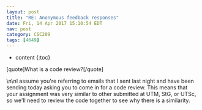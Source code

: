```yaml
---
layout: post
title: "RE: Anonymous feedback responses"
date: Fri, 14 Apr 2017 15:10:54 EDT
nav: post
category: CSC209
tags: [4649]
---
```


* content
{:toc}

[quote]What is a code review?[/quote]
<!-- more -->
<p>\n\nI assume you're referring to emails that I sent last night and have been sending today asking you to come in for a code review. This means that your assignment was very similar to other submitted at UTM, StG, or UTSc, so we'll need to review the code together to see why there is a similarity.</p>
